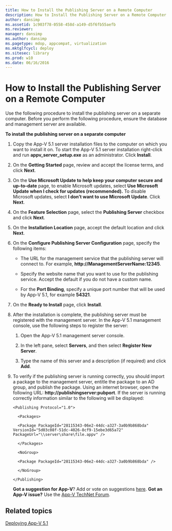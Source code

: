 ```yaml
---
title: How to Install the Publishing Server on a Remote Computer
description: How to Install the Publishing Server on a Remote Computer
author: dansimp
ms.assetid: 1c903f78-0558-458d-a149-d5f6fb55aefb
ms.reviewer: 
manager: dansimp
ms.author: dansimp
ms.pagetype: mdop, appcompat, virtualization
ms.mktglfcycl: deploy
ms.sitesec: library
ms.prod: w10
ms.date: 06/16/2016
---
```



# How to Install the Publishing Server on a Remote Computer


Use the following procedure to install the publishing server on a separate computer. Before you perform the following procedure, ensure the database and management server are available.

**To install the publishing server on a separate computer**

1. Copy the App-V 5.1 server installation files to the computer on which you want to install it on. To start the App-V 5.1 server installation right-click and run **appv\_server\_setup.exe** as an administrator. Click **Install**.

2. On the **Getting Started** page, review and accept the license terms, and click **Next**.

3. On the **Use Microsoft Update to help keep your computer secure and up-to-date** page, to enable Microsoft updates, select **Use Microsoft Update when I check for updates (recommended).** To disable Microsoft updates, select **I don’t want to use Microsoft Update**. Click **Next**.

4. On the **Feature Selection** page, select the **Publishing Server** checkbox and click **Next**.

5. On the **Installation Location** page, accept the default location and click **Next**.

6. On the **Configure Publishing Server Configuration** page, specify the following items:

   -   The URL for the management service that the publishing server will connect to. For example, **http://ManagementServerName:12345**.

   -   Specify the website name that you want to use for the publishing service. Accept the default if you do not have a custom name.

   -   For the **Port Binding**, specify a unique port number that will be used by App-V 5.1, for example **54321**.

7. On the **Ready to Install** page, click **Install**.

8. After the installation is complete, the publishing server must be registered with the management server. In the App-V 5.1 management console, use the following steps to register the server:

   1.  Open the App-V 5.1 management server console.

   2.  In the left pane, select **Servers**, and then select **Register New Server**.

   3.  Type the name of this server and a description (if required) and click **Add**.

9. To verify if the publishing server is running correctly, you should import a package to the management server, entitle the package to an AD group, and publish the package. Using an internet browser, open the following URL: <strong>http://publishingserver:pubport</strong>. If the server is running correctly information similar to the following will be displayed:

   `<Publishing Protocol="1.0">`

   `  <Packages>`

   `  <Package PackageId="28115343-06e2-44dc-a327-3a0b9b868bda" VersionId="5d03c08f-51dc-4026-8cf9-15ebe3d65a72" PackageUrl="\\server\share\file.appv" />`

   `  </Packages>`

   `  <NoGroup>`

   `  <Package PackageId="28115343-06e2-44dc-a327-3a0b9b868bda" />`

   `  </NoGroup>`

   `</Publishing>`

   **Got a suggestion for App-V**? Add or vote on suggestions [here](http://appv.uservoice.com/forums/280448-microsoft-application-virtualization). **Got an App-V issue?** Use the [App-V TechNet Forum](https://social.technet.microsoft.com/Forums/home?forum=mdopappv).

## Related topics


[Deploying App-V 5.1](deploying-app-v-51.md)

 

 





